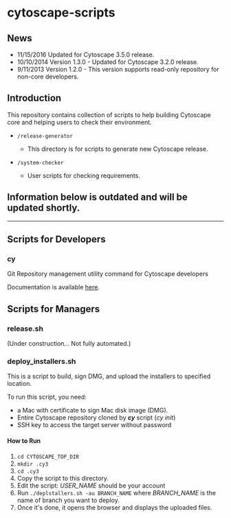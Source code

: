 # cytoscape-scripts

## News
- 11/15/2016 Updated for Cytoscape 3.5.0 release.
- 10/10/2014 Version 1.3.0 - Updated for Cytoscape 3.2.0 release.
- 9/11/2013 Version 1.2.0 - This version supports read-only repository for non-core developers.

## Introduction
This repository contains collection of scripts to help building Cytoscape core and helping users to check their environment.

* ```/release-generator```
  - This directory is for scripts to generate new Cytoscape release.

* ```/system-checker```
  - User scripts for checking requirements.



## Information below is outdated and will be updated shortly.
------------
## Scripts for Developers

### cy
Git Repository management utility command for Cytoscape developers

Documentation is available [here](https://github.com/cytoscape/cytoscape).

## Scripts for Managers

### release.sh
(Under construction... Not fully automated.)


### deploy_installers.sh
This is a script to build, sign DMG, and upload the installers to specified location.

To run this script, you need:

* a Mac with certificate to sign Mac disk image (DMG).
* Entire Cytoscape repository cloned by __*cy*__ script (_cy init_)
* SSH key to access the target server without password

#### How to Run

1. ```cd CYTOSCAPE_TOP_DIR```
1. ```mkdir .cy3```
1. ```cd .cy3```
1. Copy the script to this directory.
1. Edit the script: _USER\_NAME_ should be your account
1. Run ```./deplstallers.sh -au BRANCH_NAME``` where _BRANCH\_NAME_ is the name of branch you want to deploy.
1. Once it's done, it opens the browser and displays the uploaded files.
